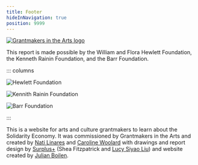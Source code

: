```yaml
---
title: Footer
hideInNavigation: true
position: 9999
---
```

[![Grantmakers in the Arts logo](/assets/uploads/gia-logo.svg)](https://www.giarts.org/)

This report is made possible by the William and Flora Hewlett Foundation, the Kenneth Rainin Foundation, and the Barr Foundation.

::: columns

![Hewlett Foundation](/assets/uploads/hewlett_dark.svg)

![Kennith Rainin Foundation](/assets/uploads/rainin.png)

![Barr Foundation](/assets/uploads/barr.png)

:::

This is a website for arts and culture grantmakers to learn about the Solidarity Economy. It was commissioned by Grantmakers in the Arts and created by [Nati Linares](https://conrazon.me/about/) and [Caroline Woolard](https://carolinewoolard.com/) with drawings and report design by [Surplus+](https://plus.softsurpl.us/) (Shea Fitzpatrick and [Lucy Siyao Liu](https://props.supply/)) and website created by [Julian Boilen](https://julianboilen.com/).